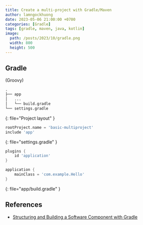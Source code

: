 ```yaml
---
title: Create a multi-project with Gradle/Maven
author: lamngockhuong
date: 2023-05-06 21:00:00 +0700
categories: [Gradle]
tags: [gradle, maven, java, kotlin]
image:
  path: /posts/2023/10/gradle.png
  width: 800
  height: 500
---
```

## Gradle

(Groovy)

```txt
.
├── app
│   ...
│   └── build.gradle
└── settings.gradle
```
{: file="Project layout" }


```gradle
rootProject.name = 'basic-multiproject'
include 'app'
```
{: file="settings.gradle" }

```gradle
plugins {
    id 'application'
}

application {
    mainClass = 'com.example.Hello'
}
```
{: file="app/build.gradle" }

## References

+ [Structuring and Building a Software Component with Gradle](https://docs.gradle.org/current/userguide/multi_project_builds.html)
